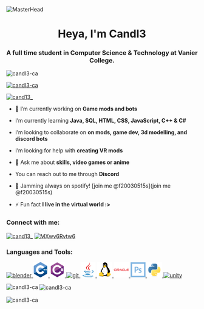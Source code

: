 ![MasterHead](https://mir-s3-cdn-cf.behance.net/project_modules/1400_opt_1/20a7a872869813.5bf6d01ae2dd2.jpg)
<h1 align="center">Heya, I'm Candl3</h1>
<h3 align="center">A full time student in Computer Science & Technology at Vanier College.</h3>

<p align="left"> <img src="https://komarev.com/ghpvc/?username=candl3-ca&label=Profile%20views&color=77008f&style=plastic" alt="candl3-ca" /> </p>

<p align="left"> <a href="https://github.com/ryo-ma/github-profile-trophy"><img src="https://github-profile-trophy.vercel.app/?username=candl3-ca" alt="candl3-ca" /></a> </p>

<p align="left"> <a href="https://twitter.com/cand13_" target="blank"><img src="https://img.shields.io/twitter/follow/cand13_?logo=twitter&style=for-the-badge" alt="cand13_" /></a> </p>

- 🔭 I’m currently working on **Game mods and bots**

- I’m currently learning **Java, SQL, HTML, CSS, JavaScript, C++ & C#**

- I’m looking to collaborate on **on mods, game dev, 3d modelling, and discord bots**

- I’m looking for help with **creating VR mods**

- 💬 Ask me about **skills, video games or anime**

- You can reach out to me through **Discord**

- 🎵 Jamming always on spotify! [join me @f20030515s](join me @f20030515s)

- ⚡ Fun fact **I live in the virtual world :>**

<h3 align="left">Connect with me:</h3>
<p align="left">
<a href="https://twitter.com/cand13_" target="blank"><img align="center" src="https://raw.githubusercontent.com/rahuldkjain/github-profile-readme-generator/master/src/images/icons/Social/twitter.svg" alt="cand13_" height="30" width="40" /></a>
<a href="https://discord.gg/MXwv6Rvtw6" target="blank"><img align="center" src="https://raw.githubusercontent.com/rahuldkjain/github-profile-readme-generator/master/src/images/icons/Social/discord.svg" alt="MXwv6Rvtw6" height="30" width="40" /></a>
</p>

<h3 align="left">Languages and Tools:</h3>
<p align="left">  <a href="https://www.blender.org/" target="_blank" rel="noreferrer"> <img src="https://download.blender.org/branding/community/blender_community_badge_white.svg" alt="blender" width="40" height="40"/> </a> <a href="https://www.w3schools.com/cpp/" target="_blank" rel="noreferrer"> <img src="https://raw.githubusercontent.com/devicons/devicon/master/icons/cplusplus/cplusplus-original.svg" alt="cplusplus" width="40" height="40"/> </a> <a href="https://www.w3schools.com/cs/" target="_blank" rel="noreferrer"> <img src="https://raw.githubusercontent.com/devicons/devicon/master/icons/csharp/csharp-original.svg" alt="csharp" width="40" height="40"/> </a> <a href="https://git-scm.com/" target="_blank" rel="noreferrer"> <img src="https://www.vectorlogo.zone/logos/git-scm/git-scm-icon.svg" alt="git" width="40" height="40"/> </a> <a href="https://www.java.com" target="_blank" rel="noreferrer"> <img src="https://raw.githubusercontent.com/devicons/devicon/master/icons/java/java-original.svg" alt="java" width="40" height="40"/> </a> <a href="https://www.linux.org/" target="_blank" rel="noreferrer"> <img src="https://raw.githubusercontent.com/devicons/devicon/master/icons/linux/linux-original.svg" alt="linux" width="40" height="40"/> </a> <a href="https://www.oracle.com/" target="_blank" rel="noreferrer"> <img src="https://raw.githubusercontent.com/devicons/devicon/master/icons/oracle/oracle-original.svg" alt="oracle" width="40" height="40"/> </a> <a href="https://www.photoshop.com/en" target="_blank" rel="noreferrer"> <img src="https://raw.githubusercontent.com/devicons/devicon/master/icons/photoshop/photoshop-line.svg" alt="photoshop" width="40" height="40"/> </a> <a href="https://www.python.org" target="_blank" rel="noreferrer"> <img src="https://raw.githubusercontent.com/devicons/devicon/master/icons/python/python-original.svg" alt="python" width="40" height="40"/> </a> <a href="https://unity.com/" target="_blank" rel="noreferrer"> <img src="https://www.vectorlogo.zone/logos/unity3d/unity3d-icon.svg" alt="unity" width="40" height="40"/> </a> </p>

<p><img align="left" src="https://github-readme-stats.vercel.app/api/top-langs?username=candl3-ca&show_icons=true&theme=tokyonight&title_color=ae00fd&bg_color=000000&locale=en&layout=compact" alt="candl3-ca" /></p>

<p>&nbsp;<img align="center" src="https://github-readme-stats.vercel.app/api?username=candl3-ca&show_icons=true&theme=tokyonight&title_color=ae00ff&bg_color=000000&locale=en" alt="candl3-ca" /></p>

<p><img align="center" src="https://github-readme-streak-stats.herokuapp.com/?user=candl3-ca&theme=dark" alt="candl3-ca" /></p>
